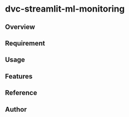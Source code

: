 # dvc-streamlit-ml-monitoring 

## Overview


## Requirement


## Usage


## Features


## Reference


## Author


